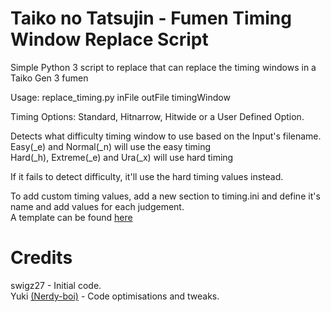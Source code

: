 # Taiko no Tatsujin - Fumen Timing Window Replace Script

Simple Python 3 script to replace that can replace the timing windows in a Taiko Gen 3 fumen  

Usage: replace_timing.py inFile outFile timingWindow  

Timing Options: Standard, Hitnarrow, Hitwide or a User Defined Option.  


Detects what difficulty timing window to use based on the Input's filename.  
Easy(\_e) and Normal(\_n) will use the easy timing  
Hard(\_h), Extreme(\_e) and Ura(\_x) will use hard timing  

If it fails to detect difficulty, it'll use the hard timing values instead.  

To add custom timing values, add a new section to timing.ini and define it's name and add values for each judgement.  
A template can be found [here](TaikoFumenTimingReplace/resource/template.ini)  

# Credits

swigz27 - Initial code.  
Yuki [(Nerdy-boi)](https://github.com/Nerdy-boi) - Code optimisations and tweaks.  
